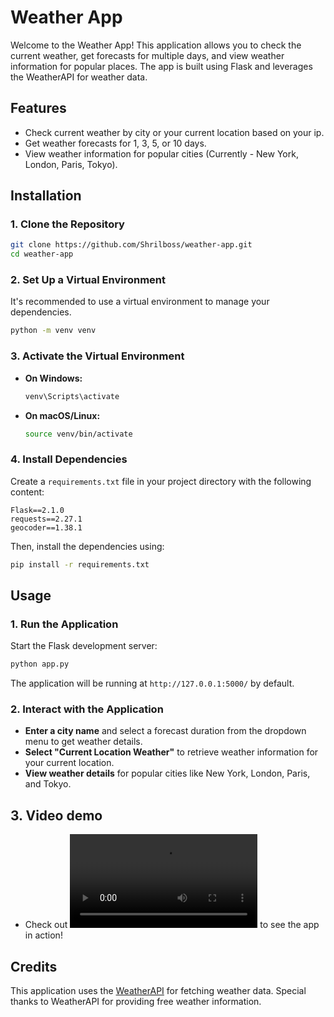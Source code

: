# Weather App

Welcome to the Weather App! This application allows you to check the current weather, get forecasts for multiple days, and view weather information for popular places. The app is built using Flask and leverages the WeatherAPI for weather data.

## Features

- Check current weather by city or your current location based on your ip.
- Get weather forecasts for 1, 3, 5, or 10 days.
- View weather information for popular cities (Currently - New York, London, Paris, Tokyo).

## Installation

### 1. Clone the Repository

```bash
git clone https://github.com/Shrilboss/weather-app.git
cd weather-app
```

### 2. Set Up a Virtual Environment

It's recommended to use a virtual environment to manage your dependencies.

```bash
python -m venv venv
```

### 3. Activate the Virtual Environment

- **On Windows:**

    ```bash
    venv\Scripts\activate
    ```

- **On macOS/Linux:**

    ```bash
    source venv/bin/activate
    ```

### 4. Install Dependencies

Create a `requirements.txt` file in your project directory with the following content:

```
Flask==2.1.0
requests==2.27.1
geocoder==1.38.1
```

Then, install the dependencies using:

```bash
pip install -r requirements.txt
```

## Usage

### 1. Run the Application

Start the Flask development server:

```bash
python app.py
```

The application will be running at `http://127.0.0.1:5000/` by default.

### 2. Interact with the Application

- **Enter a city name** and select a forecast duration from the dropdown menu to get weather details.
- **Select "Current Location Weather"** to retrieve weather information for your current location.
- **View weather details** for popular cities like New York, London, Paris, and Tokyo.

## 3. Video demo

- Check out ![Demo Video](demo/Weather-app-demo.mp4) to see the app in action!
  
## Credits

This application uses the [WeatherAPI](https://www.weatherapi.com/) for fetching weather data. Special thanks to WeatherAPI for providing free weather information.
